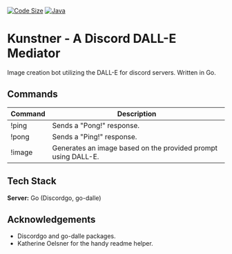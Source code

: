 [![Code Size](https://img.shields.io/github/languages/code-size/karthikbanjan/Kunstner?label=Code%20Size)]() 
[![Java](https://img.shields.io/github/languages/top/karthikbanjan/Kunstner)]()

# Kunstner - A Discord DALL-E Mediator
Image creation bot utilizing the DALL-E for discord servers. Written in Go.



## Commands

| Command | Description |
|---------|-------------|
| !ping   | Sends a "Pong!" response. |
| !pong   | Sends a "Ping!" response. |
| !image  | Generates an image based on the provided prompt using DALL-E. |

## Tech Stack

**Server:** Go (Discordgo, go-dalle)


## Acknowledgements

 - Discordgo and go-dalle packages.
 - Katherine Oelsner for the handy readme helper.

